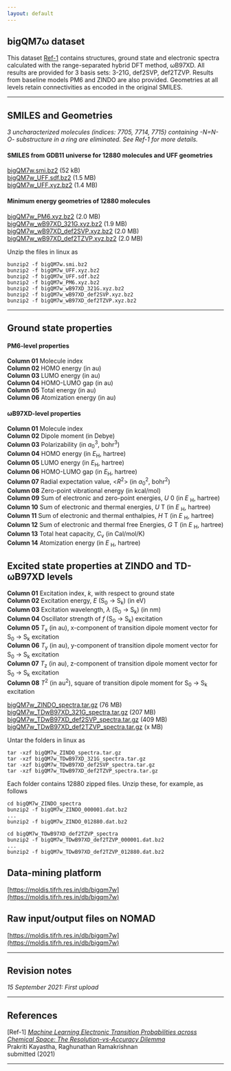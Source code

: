 ```yaml
---
layout: default
---
```


## bigQM7&omega; dataset

This dataset [Ref-1]() contains structures, ground state and electronic spectra calculated with the range-separated hybrid DFT method, &omega;B97XD. All results are provided for 3 basis sets: 3-21G, def2SVP, def2TZVP. Results from baseline models PM6 and ZINDO are also provided. Geometries at all levels retain connectivities as encoded in the original SMILES. 

***

## SMILES and Geometries

_3 uncharacterized molecules (indices: 7705, 7714, 7715) containing -N=N-O- substructure in a ring are eliminated. 
See Ref-1 for more details._


#### SMILES from GDB11 universe for 12880 molecules and UFF geometries
[bigQM7w.smi.bz2](https://drive.google.com/file/d/1UujnGhD7UcgHMyZ6UrYHwW2oroiQOmQy/view?usp=sharing) (52 kB)     
[bigQM7w_UFF.sdf.bz2](https://drive.google.com/file/d/1aeYRGRAwRaYMNNPArpxdd9SPv-0Kfofx/view?usp=sharing) (1.5 MB)     
[bigQM7w_UFF.xyz.bz2](https://drive.google.com/file/d/1qGGJkS3gZIGEqCJ6samtcflkSZCN4uoM/view?usp=sharing) (1.4 MB)      

#### Minimum energy geometries of 12880 molecules

[bigQM7w_PM6.xyz.bz2](https://drive.google.com/file/d/1aSsorhv6fM-SPDpKKri_0SfmJ8XXF9VS/view?usp=sharing) (2.0 MB)     
[bigQM7w_wB97XD_321G.xyz.bz2](https://drive.google.com/file/d/1rAYPSl0GecvWixiqtrwOHz0kHLek3fgW/view?usp=sharing) (1.9 MB)       
[bigQM7w_wB97XD_def2SVP.xyz.bz2](https://drive.google.com/file/d/1CsboCg7HbfAMyDwDrO192Tv6k_uA1QkG/view?usp=sharing) (2.0 MB)      
[bigQM7w_wB97XD_def2TZVP.xyz.bz2](https://drive.google.com/file/d/1mcfQ-ECk30H_YgT-mlcE26Eu8RIamE_t/view?usp=sharing) (2.0 MB)      

Unzip the files in linux as
```
bunzip2 -f bigQM7w.smi.bz2
bunzip2 -f bigQM7w_UFF.xyz.bz2
bunzip2 -f bigQM7w_UFF.sdf.bz2
bunzip2 -f bigQM7w_PM6.xyz.bz2
bunzip2 -f bigQM7w_wB97XD_321G.xyz.bz2
bunzip2 -f bigQM7w_wB97XD_def2SVP.xyz.bz2
bunzip2 -f bigQM7w_wB97XD_def2TZVP.xyz.bz2
```

***

## Ground state properties 

#### PM6-level properties 

**Column 01** Molecule index      
**Column 02** HOMO energy (in au)               
**Column 03** LUMO energy (in au)             
**Column 04** HOMO-LUMO gap (in au)               
**Column 05** Total energy (in au)                  
**Column 06** Atomization energy (in au)                        

#### &omega;B97XD-level properties 

**Column 01** Molecule index           
**Column 02** Dipole moment (in Debye)             
**Column 03** Polarizability (in _a_<sub>0</sub><sup>3</sup>, bohr<sup>3</sup>)              
**Column 04** HOMO energy (in _E_<sub>H</sub>, hartree)               
**Column 05** LUMO energy (in _E_<sub>H</sub>, hartree)                 
**Column 06** HOMO-LUMO gap (in _E_<sub>H</sub>, hartree)             
**Column 07** Radial expectation value, <_R_<sup>2</sup>> (in _a_<sub>0</sub><sup>2</sup>, bohr<sup>2</sup>)             
**Column 08** Zero-point vibrational energy (in kcal/mol)              
**Column 09** Sum of electronic and zero-point energies, _U_ 0 (in _E_ <sub>H</sub>, hartree)                 
**Column 10** Sum of electronic and thermal energies, _U_ T (in _E_ <sub>H</sub>, hartree)              
**Column 11** Sum of electronic and thermal enthalpies, _H_ T (in _E_ <sub>H</sub>, hartree)                    
**Column 12** Sum of electronic and thermal free Energies, _G_ T (in _E_ <sub>H</sub>, hartree)                
**Column 13** Total heat capacity, _C_<sub>v</sub> (in Cal/mol/K)             
**Column 14** Atomization energy (in _E_ <sub>H</sub>, hartree)    


## Excited state properties at ZINDO and TD-&omega;B97XD levels

**Column 01** Excitation index, _k_, with respect to ground state   
**Column 02** Excitation energy, _E_ (S<sub>0</sub>  → S<sub>k</sub>) (in eV)       
**Column 03** Excitation wavelength, _&lambda;_ (S<sub>0</sub>  → S<sub>k</sub>) (in nm)   
**Column 04** Oscillator strength of _f_ (S<sub>0</sub>  → S<sub>k</sub>) excitation  
**Column 05** _T_<sub>x</sub> (in au), x-component of transition dipole moment vector for S<sub>0</sub>  → S<sub>k</sub> excitation          
**Column 06** _T_<sub>y</sub> (in au), y-component of transition dipole moment vector for S<sub>0</sub>  → S<sub>k</sub> excitation        
**Column 07** _T_<sub>z</sub> (in au), z-component of transition dipole moment vector for S<sub>0</sub>  → S<sub>k</sub> excitation    
**Column 08** _T_<sup>2</sup> (in au<sup>2</sup>), square of transition dipole moment  for S<sub>0</sub>  → S<sub>k</sub> excitation 

[bigQM7w_ZINDO_spectra.tar.gz](https://drive.google.com/file/d/1YN6FEkBVEccDAT0ucgnDm2e5Tnz-VtgF/view?usp=sharing) (76 MB)     
[bigQM7w_TDwB97XD_321G_spectra.tar.gz](https://drive.google.com/file/d/1ZSv-8U8DGmQkrGdLpR3jCcyPalD1UpsL/view?usp=sharing) (207 MB)       
[bigQM7w_TDwB97XD_def2SVP_spectra.tar.gz](https://drive.google.com/file/d/1vz3ICMFrUNzROPJkwfqe9VJyWMB6A1Nx/view?usp=sharing) (409 MB)      
[bigQM7w_TDwB97XD_def2TZVP_spectra.tar.gz]() (x MB)      

Untar the folders in linux as

```
tar -xzf bigQM7w_ZINDO_spectra.tar.gz     
tar -xzf bigQM7w_TDwB97XD_321G_spectra.tar.gz   
tar -xzf bigQM7w_TDwB97XD_def2SVP_spectra.tar.gz   
tar -xzf bigQM7w_TDwB97XD_def2TZVP_spectra.tar.gz 
```

Each folder contains 12880 zipped files. Unzip these, for example, as follows
```
cd bigQM7w_ZINDO_spectra
bunzip2 -f bigQM7w_ZINDO_000001.dat.bz2
...
bunzip2 -f bigQM7w_ZINDO_012880.dat.bz2
```

```
cd bigQM7w_TDwB97XD_def2TZVP_spectra
bunzip2 -f bigQM7w_TDwB97XD_def2TZVP_000001.dat.bz2
...
bunzip2 -f bigQM7w_TDwB97XD_def2TZVP_012880.dat.bz2
```
   

## Data-mining platform

[https://moldis.tifrh.res.in/db/bigqm7w](https://moldis.tifrh.res.in/db/bigqm7w)

## Raw input/output files on NOMAD

[https://moldis.tifrh.res.in/db/bigqm7w](https://moldis.tifrh.res.in/db/bigqm7w)


***

## Revision notes

_15 September 2021: First upload_

***

## References
[Ref-1] [_Machine Learning 
Electronic Transition Probabilities across Chemical Space:
The Resolution-vs-Accuracy Dilemma_](https://doi.org/10.1088/2632-2153/abe347)            
Prakriti Kayastha, Raghunathan Ramakrishnan     
submitted (2021)  

***
